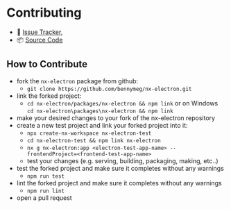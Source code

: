 # Contributing

- 👾 [Issue Tracker](https://github.com/bennymeg/nx-electron/issues),
- 📦 [Source Code](https://github.com/bennymeg/nx-electron/)

## How to Contribute

- fork the `nx-electron` package from github: 
    - `git clone https://github.com/bennymeg/nx-electron.git`
- link the forked project:
    - `cd nx-electron/packages/nx-electron && npm link` or on Windows `cd nx-electron\packages\nx-electron && npm link`
- make your desired changes to your fork of the nx-electron repository
- create a new test project and link your forked project into it:
    - `npx create-nx-workspace nx-electron-test`
    - `cd nx-electron-test && npm link nx-electron`
    - `nx g nx-electron:app <electron-test-app-name> --frontendProject=<frontend-test-app-name>`
    - test your changes (e.g. serving, building, packaging, making, etc..)
- test the forked project and make sure it completes without any warnings
    - `npm run test`
- lint the forked project and make sure it completes without any warnings
    - `npm run lint`
- open a pull request
